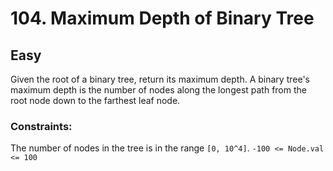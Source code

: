# 104. Maximum Depth of Binary Tree

## Easy

Given the root of a binary tree, return its maximum depth.
A binary tree's maximum depth is the number of nodes along the longest path from the root node down to the farthest leaf
node.

### Constraints:

The number of nodes in the tree is in the range `[0, 10^4]`.
`-100 <= Node.val <= 100`
